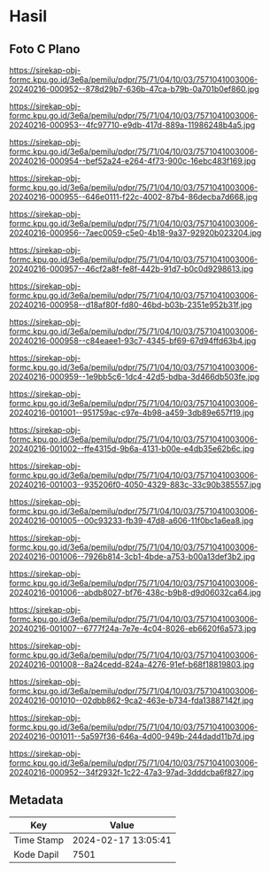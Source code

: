 # Hasil

## Foto C Plano

https://sirekap-obj-formc.kpu.go.id/3e6a/pemilu/pdpr/75/71/04/10/03/7571041003006-20240216-000952--878d29b7-636b-47ca-b79b-0a701b0ef860.jpg

https://sirekap-obj-formc.kpu.go.id/3e6a/pemilu/pdpr/75/71/04/10/03/7571041003006-20240216-000953--4fc97710-e9db-417d-889a-11986248b4a5.jpg

https://sirekap-obj-formc.kpu.go.id/3e6a/pemilu/pdpr/75/71/04/10/03/7571041003006-20240216-000954--bef52a24-e264-4f73-900c-16ebc483f169.jpg

https://sirekap-obj-formc.kpu.go.id/3e6a/pemilu/pdpr/75/71/04/10/03/7571041003006-20240216-000955--646e0111-f22c-4002-87b4-86decba7d668.jpg

https://sirekap-obj-formc.kpu.go.id/3e6a/pemilu/pdpr/75/71/04/10/03/7571041003006-20240216-000956--7aec0059-c5e0-4b18-9a37-92920b023204.jpg

https://sirekap-obj-formc.kpu.go.id/3e6a/pemilu/pdpr/75/71/04/10/03/7571041003006-20240216-000957--46cf2a8f-fe8f-442b-91d7-b0c0d9298613.jpg

https://sirekap-obj-formc.kpu.go.id/3e6a/pemilu/pdpr/75/71/04/10/03/7571041003006-20240216-000958--d18af80f-fd80-46bd-b03b-2351e952b31f.jpg

https://sirekap-obj-formc.kpu.go.id/3e6a/pemilu/pdpr/75/71/04/10/03/7571041003006-20240216-000958--c84eaee1-93c7-4345-bf69-67d94ffd63b4.jpg

https://sirekap-obj-formc.kpu.go.id/3e6a/pemilu/pdpr/75/71/04/10/03/7571041003006-20240216-000959--1e9bb5c6-1dc4-42d5-bdba-3d466db503fe.jpg

https://sirekap-obj-formc.kpu.go.id/3e6a/pemilu/pdpr/75/71/04/10/03/7571041003006-20240216-001001--951759ac-c97e-4b98-a459-3db89e657f19.jpg

https://sirekap-obj-formc.kpu.go.id/3e6a/pemilu/pdpr/75/71/04/10/03/7571041003006-20240216-001002--ffe4315d-9b6a-4131-b00e-e4db35e62b6c.jpg

https://sirekap-obj-formc.kpu.go.id/3e6a/pemilu/pdpr/75/71/04/10/03/7571041003006-20240216-001003--935206f0-4050-4329-883c-33c90b385557.jpg

https://sirekap-obj-formc.kpu.go.id/3e6a/pemilu/pdpr/75/71/04/10/03/7571041003006-20240216-001005--00c93233-fb39-47d8-a606-11f0bc1a6ea8.jpg

https://sirekap-obj-formc.kpu.go.id/3e6a/pemilu/pdpr/75/71/04/10/03/7571041003006-20240216-001006--7926b814-3cb1-4bde-a753-b00a13def3b2.jpg

https://sirekap-obj-formc.kpu.go.id/3e6a/pemilu/pdpr/75/71/04/10/03/7571041003006-20240216-001006--abdb8027-bf76-438c-b9b8-d9d06032ca64.jpg

https://sirekap-obj-formc.kpu.go.id/3e6a/pemilu/pdpr/75/71/04/10/03/7571041003006-20240216-001007--6777f24a-7e7e-4c04-8026-eb6620f6a573.jpg

https://sirekap-obj-formc.kpu.go.id/3e6a/pemilu/pdpr/75/71/04/10/03/7571041003006-20240216-001008--8a24cedd-824a-4276-91ef-b68f18819803.jpg

https://sirekap-obj-formc.kpu.go.id/3e6a/pemilu/pdpr/75/71/04/10/03/7571041003006-20240216-001010--02dbb862-9ca2-463e-b734-fda13887142f.jpg

https://sirekap-obj-formc.kpu.go.id/3e6a/pemilu/pdpr/75/71/04/10/03/7571041003006-20240216-001011--5a597f36-646a-4d00-949b-244dadd11b7d.jpg

https://sirekap-obj-formc.kpu.go.id/3e6a/pemilu/pdpr/75/71/04/10/03/7571041003006-20240216-000952--34f2932f-1c22-47a3-97ad-3dddcba6f827.jpg


## Metadata

| Key        | Value               |
| ---------- | ------------------- |
| Time Stamp | 2024-02-17 13:05:41 |
| Kode Dapil | 7501                |



